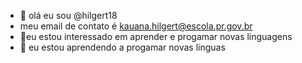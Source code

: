 - 👋 olá eu sou  @hilgert18
- meu email de contato é kauana.hilgert@escola.pr.gov.br 
- 👀eu estou interessado em aprender e progamar novas linguagens 
- 🌱 eu estou aprendendo a progamar novas linguas

